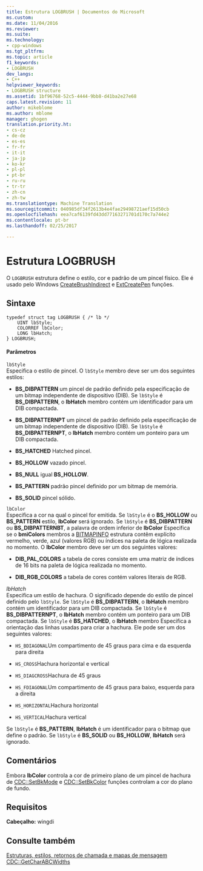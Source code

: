 ```yaml
---
title: Estrutura LOGBRUSH | Documentos do Microsoft
ms.custom: 
ms.date: 11/04/2016
ms.reviewer: 
ms.suite: 
ms.technology:
- cpp-windows
ms.tgt_pltfrm: 
ms.topic: article
f1_keywords:
- LOGBRUSH
dev_langs:
- C++
helpviewer_keywords:
- LOGBRUSH structure
ms.assetid: 1bf96768-52c5-4444-9bb8-d41ba2e27e68
caps.latest.revision: 11
author: mikeblome
ms.author: mblome
manager: ghogen
translation.priority.ht:
- cs-cz
- de-de
- es-es
- fr-fr
- it-it
- ja-jp
- ko-kr
- pl-pl
- pt-br
- ru-ru
- tr-tr
- zh-cn
- zh-tw
ms.translationtype: Machine Translation
ms.sourcegitcommit: 040985df34f2613b4e4fae29498721aef15d50cb
ms.openlocfilehash: eea7caf6139fd43dd77163271701d170c7a744e2
ms.contentlocale: pt-br
ms.lasthandoff: 02/25/2017

---
```

# <a name="logbrush-structure"></a>Estrutura LOGBRUSH
O `LOGBRUSH` estrutura define o estilo, cor e padrão de um pincel físico. Ele é usado pelo Windows [CreateBrushIndirect](http://msdn.microsoft.com/library/windows/desktop/dd183487) e [ExtCreatePen](http://msdn.microsoft.com/library/windows/desktop/dd162705) funções.  
  
## <a name="syntax"></a>Sintaxe  
  
```  
typedef struct tag LOGBRUSH { /* lb */  
    UINT lbStyle;  
    COLORREF lbColor;  
    LONG lbHatch;  
} LOGBRUSH;  
```  
  
#### <a name="parameters"></a>Parâmetros  
 `lbStyle`  
 Especifica o estilo de pincel. O `lbStyle` membro deve ser um dos seguintes estilos:  
  
- **BS_DIBPATTERN** um pincel de padrão definido pela especificação de um bitmap independente de dispositivo (DIB). Se `lbStyle` é **BS_DIBPATTERN**, o **lbHatch** membro contém um identificador para um DIB compactada.  
  
- **BS_DIBPATTERNPT** um pincel de padrão definido pela especificação de um bitmap independente de dispositivo (DIB). Se `lbStyle` é **BS_DIBPATTERNPT**, o **lbHatch** membro contém um ponteiro para um DIB compactada.  
  
- **BS_HATCHED** Hatched pincel.  
  
- **BS_HOLLOW** vazado pincel.  
  
- **BS_NULL** igual **BS_HOLLOW**.  
  
- **BS_PATTERN** padrão pincel definido por um bitmap de memória.  
  
- **BS_SOLID** pincel sólido.  
  
 `lbColor`  
 Especifica a cor na qual o pincel for emitida. Se `lbStyle` é o **BS_HOLLOW** ou **BS_PATTERN** estilo, **lbColor** será ignorado. Se `lbStyle` é **BS_DIBPATTERN** ou **BS_DIBPATTERNBT**, a palavra de ordem inferior de **lbColor** Especifica se o **bmiColors** membros a [BITMAPINFO](../../mfc/reference/bitmapinfo-structure.md) estrutura contêm explícito vermelho, verde, azul (valores RGB) ou índices na paleta de lógica realizada no momento. O **lbColor** membro deve ser um dos seguintes valores:  
  
- **DIB_PAL_COLORS** a tabela de cores consiste em uma matriz de índices de 16 bits na paleta de lógica realizada no momento.  
  
- **DIB_RGB_COLORS** a tabela de cores contém valores literais de RGB.  
  
 *lbHatch*  
 Especifica um estilo de hachura. O significado depende do estilo de pincel definido pelo `lbStyle`. Se `lbStyle` é **BS_DIBPATTERN**, o **lbHatch** membro contém um identificador para um DIB compactada. Se `lbStyle` é **BS_DIBPATTERNPT**, o **lbHatch** membro contém um ponteiro para um DIB compactada. Se `lbStyle` é **BS_HATCHED**, o **lbHatch** membro Especifica a orientação das linhas usadas para criar a hachura. Ele pode ser um dos seguintes valores:  
  
- `HS_BDIAGONAL`Um compartimento de 45 graus para cima e da esquerda para direita  
  
- `HS_CROSS`Hachura horizontal e vertical  
  
- `HS_DIAGCROSS`Hachura de 45 graus  
  
- `HS_FDIAGONAL`Um compartimento de 45 graus para baixo, esquerda para a direita  
  
- `HS_HORIZONTAL`Hachura horizontal  
  
- `HS_VERTICAL`Hachura vertical  
  
 Se `lbStyle` é **BS_PATTERN**, **lbHatch** é um identificador para o bitmap que define o padrão. Se `lbStyle` é **BS_SOLID** ou **BS_HOLLOW**, **lbHatch** será ignorado.  
  
## <a name="remarks"></a>Comentários  
 Embora **lbColor** controla a cor de primeiro plano de um pincel de hachura de [CDC::SetBkMode](../../mfc/reference/cdc-class.md#setbkmode) e [CDC::SetBkColor](../../mfc/reference/cdc-class.md#setbkcolor) funções controlam a cor do plano de fundo.  
  
## <a name="requirements"></a>Requisitos  
 **Cabeçalho:** wingdi  
  
## <a name="see-also"></a>Consulte também  
 [Estruturas, estilos, retornos de chamada e mapas de mensagem](../../mfc/reference/structures-styles-callbacks-and-message-maps.md)   
 [CDC::GetCharABCWidths](../../mfc/reference/cdc-class.md#getcharabcwidths)


